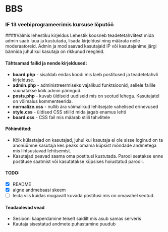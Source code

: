 BBS
===
### IF 13 veebiprogrameerimis kursuse lõputöö


####Valmis lehestiku kirjeldus
Lehestik koosneb teadetetahvlitest mida admin saab luua ja kustutada, lisada kirjeldusi ning määrata neile moderaatoreid.
Admin ja mod saavad kasutajaid IP või kasutajanime järgi bännida juhul kui kasutaja on rikkunud reegleid.


#### Tähtsamad failid ja nende kirjeldused:
* **board.php** - sisaldab endas koodi mis laeb postitused ja teadetetahvli kirjelduse.
* **admin.php** - administreermiseks vajalikud funktsioonid, sellele failile suunatakse kõik admin päringud.
* **posts.php** - kuvab üldiseid uudiseid mis on seotud lehega. Kasutajatel on võimalus kommenteerida.
* **normalize.css** - nullib ära võimalikud lehitsejate vahelised erinevused
* **style.css** - üldised CSS stiilid mida jagab enamus lehti
* **board.css** - CSS fail mis määrab stiili tahvlitele


#### Põhimõtted:
* Kõik külastajad on kasutajad, juhul kui kasutaja ei ole sisse loginud on ta anonüümne kasutaja kes peaks omama küpsist mõndade andmetega mis lihtsustavad lehitsemist.
* Kasutajad peavad saama oma postitusi kustutada. Parool seatakse enne postituse saatmist või kasutatakse küpsises hoiustatud parooli.

#### TODO:
- [x] README
- [x] algne andmebaasi skeem
- [ ] leida viis kuidas mugavalt kuvada postitusi mis on omavahel seotud.

#### Teadaolevad vead
- Sesiooni kaaperdamine teiselt saidilt mis asub samas serveris
- Kautaja sisestatud andmete puhastamine puudub
